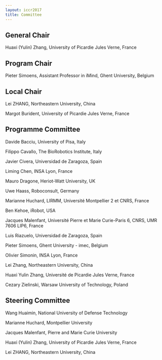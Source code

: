 ```yaml
---
layout: iccr2017
title: Committee
---
```


>


## General Chair

Huaxi (Yulin) Zhang, University of Picardie Jules Verne, France

## Program Chair

Pieter Simoens, Assistant Professor in iMind, Ghent University, Belgium

## Local Chair

Lei ZHANG, Northeastern University, China

Margot Burident, University of Picardie Jules Verne, France

## Programme Committee
Davide	Bacciu,	University of Pisa, Italy

Filippo	Cavallo, The BioRobotics Institute, Italy

Javier	Civera,	Universidad de Zaragoza, Spain

Liming Chen, INSA Lyon, France

Mauro	Dragone,	Heriot-Watt University, UK

Uwe	Haass,	Roboconsult, Germany

Marianne	Huchard, LIRMM, Université Montpellier 2 et CNRS, France

Ben Kehoe, iRobot, USA

Jacques	Malenfant, Université Pierre et Marie Curie-Paris 6, CNRS, UMR 7606 LIP6, France

Luis	Riazuelo,	Universidad de Zaragoza, Spain

Pieter	Simoens,	Ghent University - imec, Belgium

Olivier Simonin, INSA Lyon, France

Lei Zhang, Northeastern University, China

Huaxi Yulin	Zhang, Université de Picardie Jules Verne, France

Cezary	Zielinski,	Warsaw University of Technology, Poland

## Steering Committee

Wang Huaimin, National University of Defense Technology

Marianne Huchard, Montpellier University

Jacques Malenfant, Pierre and Marie Curie University

Huaxi (Yulin) Zhang, University of Picardie Jules Verne, France

Lei ZHANG, Northeastern University, China
